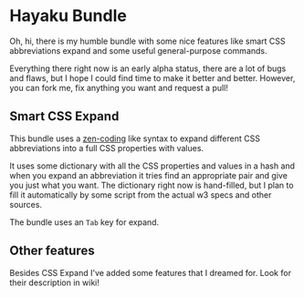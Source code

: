 # Hayaku Bundle
Oh, hi, there is my humble bundle with some nice features like smart CSS abbreviations expand and some useful general-purpose commands.

Everything there right now is an early alpha status, there are a lot of bugs and flaws, but I hope I could find time to make it better and better. However, you can fork me, fix anything you want and request a pull!

## Smart CSS Expand
This bundle uses a [zen-coding](http://code.google.com/p/zen-coding/) like syntax to expand different CSS abbreviations into a full CSS properties with values.

It uses some dictionary with all the CSS properties and values in a hash and when you expand an abbreviation it tries find an appropriate pair and give you just what you want. The dictionary right now is hand-filled, but I plan to fill it automatically by some script from the actual w3 specs and other sources.

The bundle uses an `Tab` key for expand.

## Other features
Besides CSS Expand I've added some features that I dreamed for. Look for their description in wiki!
